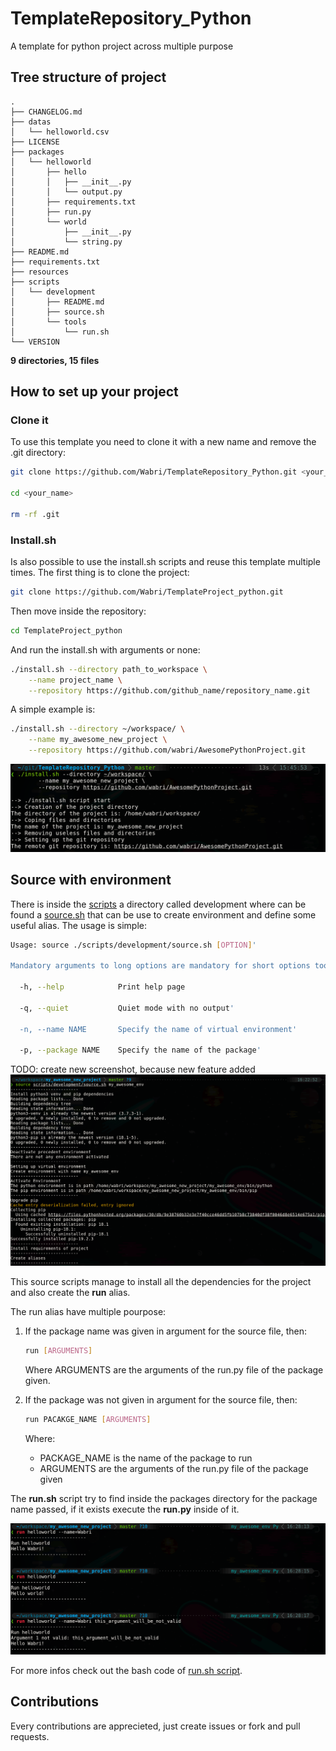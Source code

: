 # TemplateRepository_Python
A template for python project across multiple purpose

## Tree structure of project

```Tree
.
├── CHANGELOG.md
├── datas
│   └── helloworld.csv
├── LICENSE
├── packages
│   └── helloworld
│       ├── hello
│       │   ├── __init__.py
│       │   └── output.py
│       ├── requirements.txt
│       ├── run.py
│       └── world
│           ├── __init__.py
│           └── string.py
├── README.md
├── requirements.txt
├── resources
├── scripts
│   └── development
│       ├── README.md
│       ├── source.sh
│       └── tools
│           └── run.sh
└── VERSION
```

**9 directories, 15 files**

## How to set up your project

### Clone it

To use this template you need to clone it with a new name and remove the .git directory:

```Bash
git clone https://github.com/Wabri/TemplateRepository_Python.git <your_name>

cd <your_name>

rm -rf .git
```

### Install.sh

Is also possible to use the install.sh scripts and reuse this template multiple times.
The first thing is to clone the project:

```bash
git clone https://github.com/Wabri/TemplateProject_python.git
```

Then move inside the repository:

```Bash
cd TemplateProject_python
```

And run the install.sh with arguments or none:

```Bash
./install.sh --directory path_to_workspace \
	--name project_name \
	--repository https://github.com/github_name/repository_name.git
```

A simple example is:

```Bash
./install.sh --directory ~/workspace/ \
	--name my_awesome_new_project \
	--repository https://github.com/wabri/AwesomePythonProject.git
```

![](resources/dotslashinstalldotsh.png)

## Source with environment

There is inside the [scripts](scripts/development) a directory called development where can be found a [source.sh](scripts/development/source.sh) that can be use to create environment and define some useful alias. The usage is simple:

```Bash
Usage: source ./scripts/development/source.sh [OPTION]'

Mandatory arguments to long options are mandatory for short options too.'

  -h, --help 			Print help page

  -q, --quiet 			Quiet mode with no output'

  -n, --name NAME 		Specify the name of virtual environment'

  -p, --package NAME 	Specify the name of the package'

```

TODO: create new screenshot, because new feature added
![](resources/sourcedotsource.png)

This source scripts manage to install all the dependencies for the project and also create the **run** alias.

The run alias have multiple pourpose:

1. If the package name was given in argument for the source file, then:

	```Bash
	run [ARGUMENTS]
	```

	Where ARGUMENTS are the arguments of the run.py file of the package given.

2. If the package was not given in argument for the source file, then:

	```Bash
	run PACAKGE_NAME [ARGUMENTS]
	```

	Where:

	* PACKAGE_NAME is the name of the package to run
	* ARGUMENTS are the arguments of the run.py file of the package given

The **run.sh** script try to find inside the packages directory for the package name passed, if it exists execute the **run.py** inside of it.

![](resources/runhelloworld.png)

For more infos check out the bash code of [run.sh script](scripts/development/tools/run.sh).

## Contributions

Every contributions are apprecieted, just create issues or fork and pull requests.

